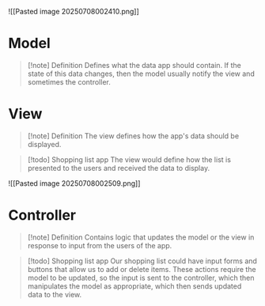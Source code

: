 ![[Pasted image 20250708002410.png]]
# Model
>[!note] Definition
>Defines what the data app should contain. If the state of this data changes, then the model usually notify the view and sometimes the controller.

# View
>[!note] Definition
>The view defines how the app's data should be displayed.

>[!todo] Shopping list app
>The view would define how the list is presented to the users and received the data to display.

![[Pasted image 20250708002509.png]]

# Controller
>[!note] Definition
>Contains logic that updates the model or the view in response to input from the users of the app.

>[!todo] Shopping list app
>Our shopping list could have input forms and buttons that allow us to add or delete items. These actions require the model to be updated, so the input is sent to the controller, which then manipulates the model as appropriate, which then sends updated data to the view.